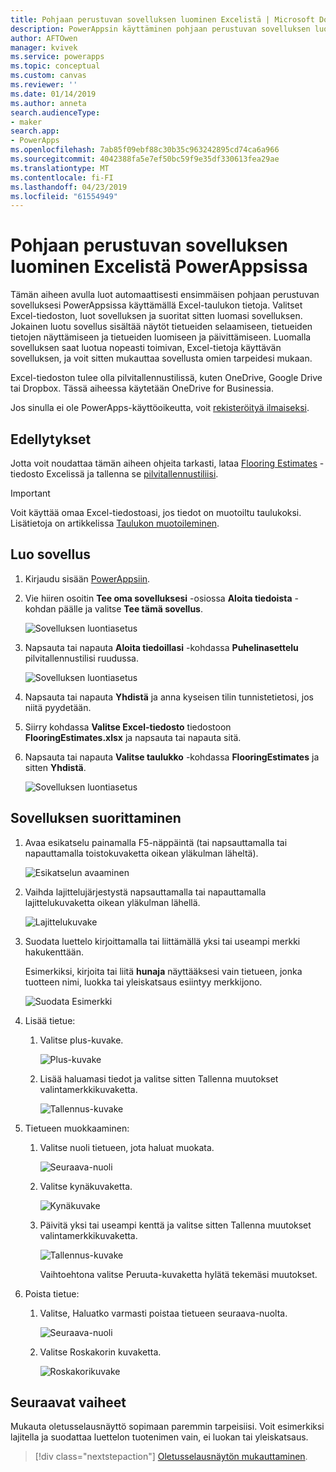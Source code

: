```yaml
---
title: Pohjaan perustuvan sovelluksen luominen Excelistä | Microsoft Docs
description: PowerAppsin käyttäminen pohjaan perustuvan sovelluksen luomiseen automaattisesti käyttämällä pilvitallennustiliin tallennettua Excel-tiedostoa
author: AFTOwen
manager: kvivek
ms.service: powerapps
ms.topic: conceptual
ms.custom: canvas
ms.reviewer: ''
ms.date: 01/14/2019
ms.author: anneta
search.audienceType:
- maker
search.app:
- PowerApps
ms.openlocfilehash: 7ab85f09ebf88c30b35c963242895cd74ca6a966
ms.sourcegitcommit: 4042388fa5e7ef50bc59f9e35df330613fea29ae
ms.translationtype: MT
ms.contentlocale: fi-FI
ms.lasthandoff: 04/23/2019
ms.locfileid: "61554949"
---
```

# <a name="generate-a-canvas-app-from-excel-in-powerapps"></a>Pohjaan perustuvan sovelluksen luominen Excelistä PowerAppsissa

Tämän aiheen avulla luot automaattisesti ensimmäisen pohjaan perustuvan sovelluksesi PowerAppsissa käyttämällä Excel-taulukon tietoja. Valitset Excel-tiedoston, luot sovelluksen ja suoritat sitten luomasi sovelluksen. Jokainen luotu sovellus sisältää näytöt tietueiden selaamiseen, tietueiden tietojen näyttämiseen ja tietueiden luomiseen ja päivittämiseen. Luomalla sovelluksen saat luotua nopeasti toimivan, Excel-tietoja käyttävän sovelluksen, ja voit sitten mukauttaa sovellusta omien tarpeidesi mukaan. 

Excel-tiedoston tulee olla pilvitallennustilissä, kuten OneDrive, Google Drive tai Dropbox. Tässä aiheessa käytetään OneDrive for Businessia.

Jos sinulla ei ole PowerApps-käyttöoikeutta, voit [rekisteröityä ilmaiseksi](../signup-for-powerapps.md).

## <a name="prerequisites"></a>Edellytykset

Jotta voit noudattaa tämän aiheen ohjeita tarkasti, lataa [Flooring Estimates](https://az787822.vo.msecnd.net/documentation/get-started-from-data/FlooringEstimates.xlsx) -tiedosto Excelissä ja tallenna se [pilvitallennustiliisi](connections/cloud-storage-blob-connections.md).

> [!IMPORTANT]
> Voit käyttää omaa Excel-tiedostoasi, jos tiedot on muotoiltu taulukoksi. Lisätietoja on artikkelissa [Taulukon muotoileminen](how-to-excel-tips.md). 

## <a name="generate-the-app"></a>Luo sovellus

1. Kirjaudu sisään [PowerAppsiin](https://web.powerapps.com?utm_source=padocs&utm_medium=linkinadoc&utm_campaign=referralsfromdoc).

1. Vie hiiren osoitin **Tee oma sovelluksesi** -osiossa **Aloita tiedoista** -kohdan päälle ja valitse **Tee tämä sovellus**.

    ![Sovelluksen luontiasetus](./media/get-started-create-from-data/start-from-data.png)

1. Napsauta tai napauta **Aloita tiedoillasi** -kohdassa **Puhelinasettelu** pilvitallennustilisi ruudussa.

    ![Sovelluksen luontiasetus](./media/get-started-create-from-data/odfb-tile.png)

1. Napsauta tai napauta **Yhdistä** ja anna kyseisen tilin tunnistetietosi, jos niitä pyydetään.

1. Siirry kohdassa **Valitse Excel-tiedosto** tiedostoon **FlooringEstimates.xlsx** ja napsauta tai napauta sitä. 

1. Napsauta tai napauta **Valitse taulukko** -kohdassa **FlooringEstimates** ja sitten **Yhdistä**.

    ![Sovelluksen luontiasetus](./media/get-started-create-from-data/choose-table.png)

## <a name="run-the-app"></a>Sovelluksen suorittaminen

1. Avaa esikatselu painamalla F5-näppäintä (tai napsauttamalla tai napauttamalla toistokuvaketta oikean yläkulman läheltä).

    ![Esikatselun avaaminen](./media/get-started-create-from-data/open-preview.png)

1. Vaihda lajittelujärjestystä napsauttamalla tai napauttamalla lajittelukuvaketta oikean yläkulman lähellä.

    ![Lajittelukuvake](./media/get-started-create-from-data/sort-icon.png)

1. Suodata luettelo kirjoittamalla tai liittämällä yksi tai useampi merkki hakukenttään.

    Esimerkiksi, kirjoita tai liitä **hunaja** näyttääksesi vain tietueen, jonka tuotteen nimi, luokka tai yleiskatsaus esiintyy merkkijono.

    ![Suodata Esimerkki](./media/get-started-create-from-data/filter-example.png)

1. Lisää tietue:

    1. Valitse plus-kuvake.

        ![Plus-kuvake](./media/get-started-create-from-data/plus-icon.png)

    1. Lisää haluamasi tiedot ja valitse sitten Tallenna muutokset valintamerkkikuvaketta.

        ![Tallennus-kuvake](./media/get-started-create-from-data/save-icon.png)

1. Tietueen muokkaaminen:

    1. Valitse nuoli tietueen, jota haluat muokata.

        ![Seuraava-nuoli](./media/get-started-create-from-data/next-arrow.png)

    1. Valitse kynäkuvaketta.

        ![Kynäkuvake](./media/get-started-create-from-data/pencil-icon.png)

    1. Päivitä yksi tai useampi kenttä ja valitse sitten Tallenna muutokset valintamerkkikuvaketta.

        ![Tallennus-kuvake](./media/get-started-create-from-data/save-icon.png)

        Vaihtoehtona valitse Peruuta-kuvaketta hylätä tekemäsi muutokset.

1. Poista tietue:

    1. Valitse, Haluatko varmasti poistaa tietueen seuraava-nuolta.

        ![Seuraava-nuoli](./media/get-started-create-from-data/next-arrow.png)

    1. Valitse Roskakorin kuvaketta.

        ![Roskakorikuvake](./media/get-started-create-from-data/trash-icon.png)

## <a name="next-steps"></a>Seuraavat vaiheet

Mukauta oletusselausnäyttö sopimaan paremmin tarpeisiisi. Voit esimerkiksi lajitella ja suodattaa luettelon tuotenimen vain, ei luokan tai yleiskatsaus.

> [!div class="nextstepaction"]
> [Oletusselausnäytön mukauttaminen](customize-layout-sharepoint.md).

